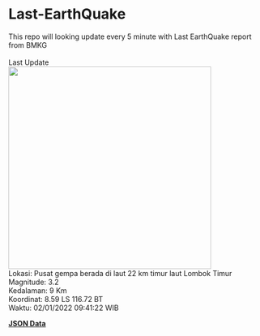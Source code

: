 # Last-EarthQuake
This repo will looking update every 5 minute with Last EarthQuake report from BMKG
<br>
<br>
Last Update
<br>
<img src="https://ews.bmkg.go.id/TEWS/data/20220102094122.mmi.jpg" width="400"/>
<br>
Lokasi: Pusat gempa berada di laut 22 km timur laut Lombok Timur <br>
Magnitude: 3.2 <br>
Kedalaman: 9 Km <br>
Koordinat: 8.59 LS 116.72 BT <br>
Waktu: 02/01/2022 09:41:22 WIB <br>

<a href="./data/data.json">**JSON Data**</a>
